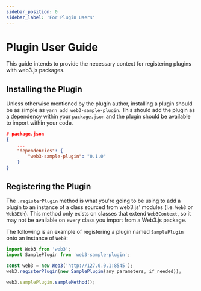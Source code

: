 ```yaml
---
sidebar_position: 0
sidebar_label: 'For Plugin Users'
---
```


# Plugin User Guide

This guide intends to provide the necessary context for registering plugins with web3.js packages.

## Installing the Plugin

Unless otherwise mentioned by the plugin author, installing a plugin should be as simple as `yarn add web3-sample-plugin`. This should add the plugin as a dependency within your `package.json` and the plugin should be available to import within your code.

```json
# package.json
{
	...
	"dependencies": {
		"web3-sample-plugin": "0.1.0"
	}
}
```

## Registering the Plugin

The `.registerPlugin` method is what you're going to be using to add a plugin to an instance of a class sourced from web3.js' modules (i.e. `Web3` or `Web3Eth`). This method only exists on classes that extend `Web3Context`, so it may not be available on every class you import from a Web3.js package.

The following is an example of registering a plugin named `SamplePlugin` onto an instance of `Web3`:

```typescript
import Web3 from 'web3';
import SamplePlugin from 'web3-sample-plugin';

const web3 = new Web3('http://127.0.0.1:8545');
web3.registerPlugin(new SamplePlugin(any_parameters, if_needed));

web3.samplePlugin.sampleMethod();
```
